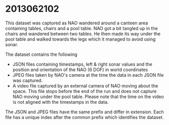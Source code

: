 2013062102
==========
This dataset was captured as NAO wandered around a canteen area
containing tables, chairs and a pool table. NAO got a bit tangled up in
the chairs and wandered between two tables. He then made its way under
the pool table and walked towards the legs which it managed to avoid
using sonar.

The dataset contains the following
* JSON files containing timestamps, left & right sonar values and the
  position and orientation of the NAO (6 DOF) in world coordinates
* JPEG files taken by NAO's camera at the time the data in each JSON
  file was captured.
* A video file captured by an external camera of NAO moving about the
  space. This file stops before the end of the run and does not capture
  NAO moving under the pool table. Please note that the time on the
  video is not aligned with the timestamps in the data.

The JSON and JPEG files have the same prefix and differ in
extension. Each file has a unique index after the common prefix which
identifies the dataset.
